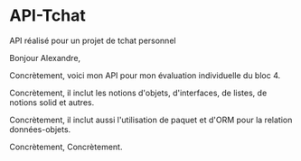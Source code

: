 # API-Tchat
API réalisé pour un projet de tchat personnel

Bonjour Alexandre,

Concrètement, voici mon API pour mon évaluation individuelle du bloc 4.

Concrètement, il inclut les notions d'objets, d'interfaces, de listes, de notions solid et autres.

Concrètement, il inclut aussi l'utilisation de paquet et d'ORM pour la relation données-objets.

Concrètement,
Concrètement.
